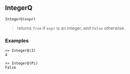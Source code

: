 ## IntegerQ
```
IntegerQ(expr)
```

> returns `True` if `expr` is an integer, and `False` otherwise.

### Examples
```
>> IntegerQ(3)
4

>> IntegerQ(Pi)
False 
```
